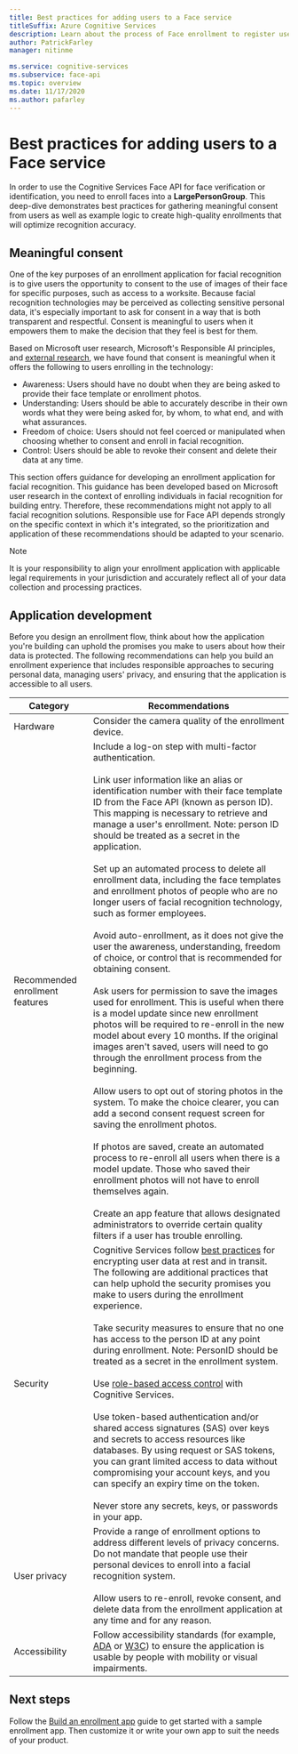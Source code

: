 ```yaml
---
title: Best practices for adding users to a Face service
titleSuffix: Azure Cognitive Services
description: Learn about the process of Face enrollment to register users in a face recognition service.
author: PatrickFarley
manager: nitinme

ms.service: cognitive-services
ms.subservice: face-api
ms.topic: overview
ms.date: 11/17/2020
ms.author: pafarley
---
```


# Best practices for adding users to a Face service

In order to use the Cognitive Services Face API for face verification or identification, you need to enroll faces into a **LargePersonGroup**. This deep-dive demonstrates best practices for gathering meaningful consent from users as well as example logic to create high-quality enrollments that will optimize recognition accuracy.  

## Meaningful consent 

One of the key purposes of an enrollment application for facial recognition is to give users the opportunity to consent to the use of images of their face for specific purposes, such as access to a worksite. Because facial recognition technologies may be perceived as collecting sensitive personal data, it's especially important to ask for consent in a way that is both transparent and respectful. Consent is meaningful to users when it empowers them to make the decision that they feel is best for them.   

Based on Microsoft user research, Microsoft's Responsible AI principles, and [external research](ftp://ftp.cs.washington.edu/tr/2000/12/UW-CSE-00-12-02.pdf), we have found that consent is meaningful when it offers the following to users enrolling in the technology:

* Awareness: Users should have no doubt when they are being asked to provide their face template or enrollment photos. 
* Understanding: Users should be able to accurately describe in their own words what they were being asked for, by whom, to what end, and with what assurances. 
* Freedom of choice: Users should not feel coerced or manipulated when choosing whether to consent and enroll in facial recognition. 
* Control: Users should be able to revoke their consent and delete their data at any time. 

This section offers guidance for developing an enrollment application for facial recognition. This guidance has been developed based on Microsoft user research in the context of enrolling individuals in facial recognition for building entry. Therefore, these recommendations might not apply to all facial recognition solutions. Responsible use for Face API depends strongly on the specific context in which it's integrated, so the prioritization and application of these recommendations should be adapted to your scenario. 

> [!NOTE]
> It is your responsibility to align your enrollment application with applicable legal requirements in your jurisdiction and accurately reflect all of your data collection and processing practices.

## Application development 

Before you design an enrollment flow, think about how the application you're building can uphold the promises you make to users about how their data is protected. The following recommendations can help you build an enrollment experience that includes responsible approaches to securing personal data, managing users' privacy, and ensuring that the application is accessible to all users.  

|Category | Recommendations |
|---|---|
|Hardware | Consider the camera quality of the enrollment device. |
|Recommended enrollment features | Include a log-on step with multi-factor authentication.</br></br>Link user information like an alias or identification number with their face template ID from the Face API (known as person ID). This mapping is necessary to retrieve and manage a user's enrollment. Note: person ID should be treated as a secret in the application.</br></br>Set up an automated process to delete all enrollment data, including the face templates and enrollment photos of people who are no longer users of facial recognition technology, such as former employees.</br></br>Avoid auto-enrollment, as it does not give the user the awareness, understanding, freedom of choice, or control that is recommended for obtaining consent. </br></br>Ask users for permission to save the images used for enrollment. This is useful when there is a model update since new enrollment photos will be required to re-enroll in the new model about every 10 months. If the original images aren't saved, users will need to go through the enrollment process from the beginning.</br></br>Allow users to opt out of storing photos in the system. To make the choice clearer, you can add a second consent request screen for saving the enrollment photos. </br></br>If photos are saved, create an automated process to re-enroll all users when there is a model update. Those who saved their enrollment photos will not have to enroll themselves again. </br></br>Create an app feature that allows designated administrators to override certain quality filters if a user has trouble enrolling. |
|Security | Cognitive Services follow [best practices](../cognitive-services-virtual-networks.md?tabs=portal) for encrypting user data at rest and in transit. The following are additional practices that can help uphold the security promises you make to users during the enrollment experience. </br></br>Take security measures to ensure that no one has access to the person ID at any point during enrollment. Note: PersonID should be treated as a secret in the enrollment system. </br></br>Use [role-based access control](../../role-based-access-control/overview.md) with Cognitive Services. </br></br>Use token-based authentication and/or shared access signatures (SAS) over keys and secrets to access resources like databases. By using request or SAS tokens, you can grant limited access to data without compromising your account keys, and you can specify an expiry time on the token. </br></br>Never store any secrets, keys, or passwords in your app. |
|User privacy |Provide a range of enrollment options to address different levels of privacy concerns. Do not mandate that people use their personal devices to enroll into a facial recognition system. </br></br>Allow users to re-enroll, revoke consent, and delete data from the enrollment application at any time and for any reason. |
|Accessibility |Follow accessibility standards (for example, [ADA](https://www.ada.gov/regs2010/2010ADAStandards/2010ADAstandards.htm) or [W3C](https://www.w3.org/TR/WCAG21/)) to ensure the application is usable by people with mobility or visual impairments. |

## Next steps  

Follow the [Build an enrollment app](build-enrollment-app.md) guide to get started with a sample enrollment app. Then customize it or write your own app to suit the needs of your product.